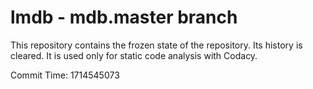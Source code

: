 # lmdb - mdb.master branch

This repository contains the frozen state of the repository.
Its history is cleared. It is used only for static code
analysis with Codacy.

Commit Time: 1714545073